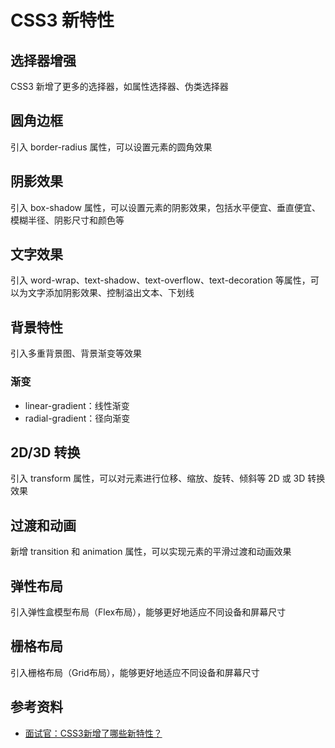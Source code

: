 # CSS3 新特性



## 选择器增强

CSS3 新增了更多的选择器，如属性选择器、伪类选择器

## 圆角边框

引入 border-radius 属性，可以设置元素的圆角效果

## 阴影效果

引入 box-shadow 属性，可以设置元素的阴影效果，包括水平便宜、垂直便宜、模糊半径、阴影尺寸和颜色等

## 文字效果

引入 word-wrap、text-shadow、text-overflow、text-decoration 等属性，可以为文字添加阴影效果、控制溢出文本、下划线

## 背景特性

引入多重背景图、背景渐变等效果

### 渐变

- linear-gradient：线性渐变
- radial-gradient：径向渐变

## 2D/3D 转换

引入 transform 属性，可以对元素进行位移、缩放、旋转、倾斜等 2D 或 3D 转换效果

## 过渡和动画

新增 transition 和 animation 属性，可以实现元素的平滑过渡和动画效果

## 弹性布局

引入弹性盒模型布局（Flex布局），能够更好地适应不同设备和屏幕尺寸

## 栅格布局

引入栅格布局（Grid布局），能够更好地适应不同设备和屏幕尺寸



## 参考资料

-   [面试官：CSS3新增了哪些新特性？](https://github.com/febobo/web-interview/issues/106)

